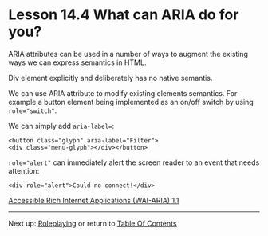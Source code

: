 # Lesson 14.4 What can ARIA do for you?

ARIA attributes can be used in a number of ways to augment the existing ways we can express semantics in HTML.

Div element explicitly and deliberately has no native semantis.

We can use ARIA attribute to modify existing elements semantics. For example a button element being implemented as an on/off switch by using `role="switch"`.

We can simply add `aria-label=`:
```
<button class="glyph" aria-label="Filter">
<div class="menu-glyph"></div></button>
```

`role="alert"` can immediately alert the screen reader to an event that needs attention:
```
<div role="alert">Could no connect!</div>
```

[Accessible Rich Internet Applications (WAI-ARIA) 1.1](https://www.w3.org/TR/wai-aria-1.1/)

- - -
Next up: [Roleplaying](ND024_Part2_Lesson14_05.md) or return to [Table Of Contents](./ND024_TableOfContents.md)
